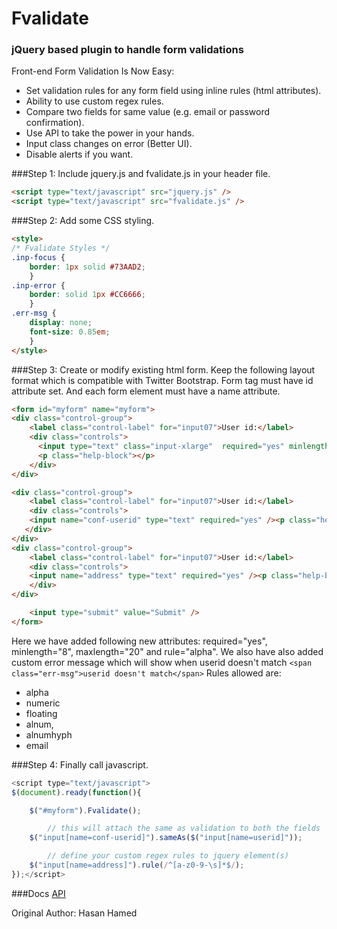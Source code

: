 # Fvalidate
### jQuery based plugin to handle form validations

Front-end Form Validation Is Now Easy:
- Set validation rules for any form field using inline rules (html attributes).
- Ability to use custom regex rules.
- Compare two fields for same value (e.g. email or password confirmation).
- Use API to take the power in your hands.
- Input class changes on error (Better UI).
- Disable alerts if you want.



###Step 1:
Include jquery.js and fvalidate.js in your header file.
```html
<script type="text/javascript" src="jquery.js" />
<script type="text/javascript" src="fvalidate.js" />
```

###Step 2:
Add some CSS styling.
```html
<style>
/* Fvalidate Styles */
.inp-focus {
	border: 1px solid #73AAD2;
	}
.inp-error {
	border: solid 1px #CC6666;
	}
.err-msg {
	display: none;
	font-size: 0.85em;
	}
</style>
```

###Step 3:
Create or modify existing html form. Keep the following layout format which is compatible with Twitter Bootstrap. Form tag must have id attribute set. And each form element must have a name attribute.
```html
<form id="myform" name="myform">
<div class="control-group">
    <label class="control-label" for="input07">User id:</label>
    <div class="controls">
      <input type="text" class="input-xlarge"  required="yes" minlength="8"  maxlength="20" rule="alpha" name="userid">
      <p class="help-block"></p>
    </div>
</div>

<div class="control-group">
    <label class="control-label" for="input07">User id:</label>
    <div class="controls">
    <input name="conf-userid" type="text" required="yes" /><p class="help-block"></p><span class="err-msg">userid doesn't match</span>
   </div>
</div>
<div class="control-group">
    <label class="control-label" for="input07">User id:</label>
    <div class="controls">
    <input name="address" type="text" required="yes" /><p class="help-block"></p>
    </div>
</div>

    <input type="submit" value="Submit" />
</form>
```
Here we have added following new attributes: required="yes", minlength="8", maxlength="20" and rule="alpha".
We also have also added custom error message which will show when userid doesn't match `<span class="err-msg">userid doesn't match</span>`
Rules allowed are:
- alpha
- numeric
- floating
- alnum,
- alnumhyph
- email


###Step 4:
Finally call javascript.
```javascript
<script type="text/javascript">
$(document).ready(function(){

	$("#myform").Fvalidate();

	    // this will attach the same as validation to both the fields
	$("input[name=conf-userid]").sameAs($("input[name=userid]"));

	    // define your custom regex rules to jquery element(s)
	$("input[name=address]").rule(/^[a-z0-9-\s]*$/);
});</script>
```

###Docs
[API](https://github.com/hasanhameed89/fvalidate/wiki/Fvalidate-API)

Original Author:
Hasan Hamed

